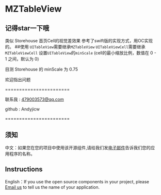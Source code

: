 # MZTableView
记得star一下哦
------------
类似 Storehouse 首页Cell的视觉差效果
参考了swift版的实现方式，用OC实现的。
##使用
`UITableView`需要继承`MZTableView`
`UITableViewCell`需要继承`MZTableViewCell`
设置`UITableView`的`minScale` (cell的最小缩放比例，数值在 0 - 1 之间，默认为 0)

目测 Storehouse 的 minScale 为 0.75

欢迎指出问题

=======================

联系我  : 479003573@qq.com 

github : Andyjicw

=======================
## 须知       
中文：如果您在您的项目中使用该开源组件,请给我们发[电子邮件](mailto:479003573@qq.com?subject=From%20GitHub%20MZTableView)告诉我们您的应用程序的名称。         

## Instructions
         
English：If you use the open source components in your project, please [Email us](mailto:479003573@qq.com?subject=From%20GitHub%20MZTableView) to tell us the name of your application.